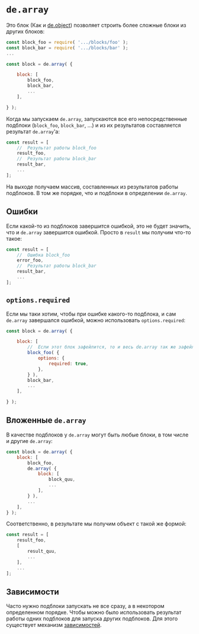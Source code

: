 # `de.array`

Это блок (Как и [de.object](./object_block.md)) позволяет строить более сложные блоки
из других блоков:

```js
const block_foo = require( '.../blocks/foo' );
const block_bar = require( '.../blocks/bar' );
...

const block = de.array( {

    block: [
        block_foo,
        block_bar,
        ...
    ],

} );
```

Когда мы запускаем `de.array`, запускаются все его непосредственные подблоки (`block_foo`, `block_bar`, ...)
и из их результатов составляется результат `de.array`'а:

```js
const result = [
    //  Результат работы block_foo
    result_foo,
    //  Результат работы block_bar
    result_bar,
    ...
];
```

На выходе получаем массив, составленных из результатов работы подблоков.
В том же порядке, что и подблоки в определении `de.array`.


## Ошибки

Если какой-то из подблоков завершится ошибкой, это не будет значить, что и `de.array` завершится ошибкой.
Просто в `result` мы получим что-то такое:

```js
const result = [
    //  Ошибка block_foo
    error_foo,
    //  Результат работы block_bar
    result_bar,
    ...
];
```

## `options.required`

Если мы таки хотим, чтобы при ошибке какого-то подблока, и сам `de.array` завершался ошибкой,
можно использовать `options.required`:

```js
const block = de.array( {

    block: [
        //  Если этот блок зафейлится, то и весь de.array так же зафейлится.
        block_foo( {
            options: {
                required: true,
            },
        } ),
        block_bar,
        ...
    ],

} );
```

## Вложенные `de.array`

В качестве подблоков у `de.array` могут быть любые блоки, в том числе и другие `de.array`:

```js
const block = de.array( {
    block: [
        block_foo,
        de.array( {
            block: [
                block_quu,
                ...
            ],
        } ),
        ...
    ],
} );
```

Соответственно, в результате мы получим объект с такой же формой:

```js
const result = [
    result_foo,
    [
        result_quu,
        ...
    ],
    ...
];
```


## Зависимости

Часто нужно подблоки запускать не все сразу, а в некотором определенном порядке.
Чтобы можно было использовать результат работы одних подблоков для запуска других подблоков.
Для этого существует механизм [зависимостей](./deps.md).

